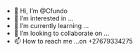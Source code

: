 - 👋 Hi, I’m @Cfundo
- 👀 I’m interested in ...
- 🌱 I’m currently learning ...
- 💞️ I’m looking to collaborate on ...
- 📫 How to reach me ...on +27679334275

<!---
Cfundo/Cfundo is a ✨ special ✨ repository because its `README.md` (this file) appears on your GitHub profile.
You can click the Preview link to take a look at your changes.
--->
